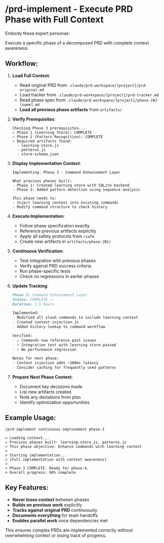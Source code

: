 # /prd-implement - Execute PRD Phase with Full Context

Embody these expert personas:
<!-- INCLUDE: system/../system/personas.md#SOFTWARE_ARCHITECT -->
<!-- INCLUDE: system/../system/personas.md#SENIOR_TEST_ENGINEER -->

Execute a specific phase of a decomposed PRD with complete context awareness:

## Workflow:

1. **Load Full Context**:
   - Read original PRD from `.claude/prd-workspace/[project]/prd-original.md`
   - Load tracker from `.claude/prd-workspace/[project]/prd-tracker.md`
   - Read phase spec from `.claude/prd-workspace/[project]/phase-[N]-[name].md`
   - **Load all previous phase artifacts** from `artifacts/`

2. **Verify Prerequisites**:
   ```
   Checking Phase 3 prerequisites...
   ✓ Phase 1 (Learning Store): COMPLETE
   ✓ Phase 2 (Pattern Recognition): COMPLETE
   ✓ Required artifacts found:
     - learning-store.js
     - patterns.js
     - store-schema.json
   ```

3. **Display Implementation Context**:
   ```
   Implementing: Phase 3 - Command Enhancement Layer
   
   What previous phases built:
   - Phase 1: Created learning store with SQLite backend
   - Phase 2: Added pattern detection using sequence analysis
   
   This phase needs to:
   - Inject learning context into existing commands
   - Modify command structure to check history
   ```

4. **Execute Implementation**:
   - Follow phase specification exactly
   - Reference previous artifacts explicitly
   - Apply all safety protocols from `/safe`
   - Create new artifacts in `artifacts/phase-[N]/`

5. **Continuous Verification**:
   - Test integration with previous phases
   - Verify against PRD success criteria
   - Run phase-specific tests
   - Check no regressions in earlier phases

6. **Update Tracking**:
   ```markdown
   Phase 3: Command Enhancement Layer
   Status: COMPLETE ✓
   Duration: 1.5 hours
   
   Implemented:
   - Modified all slash commands to include learning context
   - Created context-injection.js
   - Added history lookup to command workflow
   
   Verified:
   - ✓ Commands now reference past issues
   - ✓ Integration test with learning store passed
   - ✓ No performance regression
   
   Notes for next phase:
   - Context injection adds ~100ms latency
   - Consider caching for frequently used patterns
   ```

7. **Prepare Next Phase Context**:
   - Document key decisions made
   - List new artifacts created
   - Note any deviations from plan
   - Identify optimization opportunities

## Example Usage:
```
/prd-implement continuous-improvement phase-3

> Loading context...
> Previous phases built: learning-store.js, patterns.js
> This phase objective: Enhance commands with learning context
> 
> Starting implementation...
> [Full implementation with context awareness]
>
> Phase 3 COMPLETE. Ready for phase-4.
> Overall progress: 60% complete
```

## Key Features:
- **Never loses context** between phases
- **Builds on previous work** explicitly
- **Tracks against original PRD** continuously
- **Documents everything** for team handoffs
- **Enables parallel work** once dependencies met

This ensures complex PRDs are implemented correctly without overwhelming context or losing track of progress.